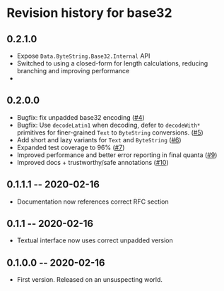 # Revision history for base32

## 0.2.1.0

* Expose `Data.ByteString.Base32.Internal` API
* Switched to using a closed-form for length calculations, reducing branching and improving performance
*

## 0.2.0.0

* Bugfix: fix unpadded base32 encoding ([#4](https://github.com/emilypi/Base32/pull/4))
* Bugfix: Use `decodeLatin1` when decoding, defer to `decodeWith*` primitives for finer-grained
          `Text` to `ByteString` conversions. ([#5](https://github.com/emilypi/Base32/pull/5))
* Add short and lazy variants for `Text` and `ByteString` ([#6](https://github.com/emilypi/Base32/pull/6))
* Expanded test coverage to 96% ([#7](https://github.com/emilypi/Base32/pull/7))
* Improved performance and better error reporting in final quanta ([#9](https://github.com/emilypi/Base32/pull/9))
* Improved docs + trustworthy/safe annotations ([#10](https://github.com/emilypi/Base32/pull/10))

## 0.1.1.1 -- 2020-02-16

* Documentation now references correct RFC section

## 0.1.1 -- 2020-02-16

* Textual interface now uses correct unpadded version

## 0.1.0.0 -- 2020-02-16

* First version. Released on an unsuspecting world.
